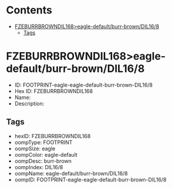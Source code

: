 



Contents
========

* [FZEBURRBROWNDIL168>eagle-default/burr-brown/DIL16/8](#fzeburrbrowndil168eagle-defaultburr-browndil168)
	* [Tags](#tags)

# FZEBURRBROWNDIL168>eagle-default/burr-brown/DIL16/8

- ID: FOOTPRINT-eagle-eagle-default-burr-brown-DIL16/8
- Hex ID: FZEBURRBROWNDIL168
- Name: 
- Description: 

## Tags

- hexID: FZEBURRBROWNDIL168
- oompType: FOOTPRINT
- oompSize: eagle
- oompColor: eagle-default
- oompDesc: burr-brown
- oompIndex: DIL16/8
- oompName: eagle-default/burr-brown/DIL16/8
- oompID: FOOTPRINT-eagle-eagle-default-burr-brown-DIL16/8

